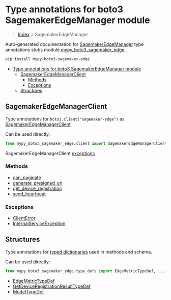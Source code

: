 # Type annotations for boto3 SagemakerEdgeManager module

> [Index](../README.md) > SagemakerEdgeManager

Auto-generated documentation for [SagemakerEdgeManager](https://boto3.amazonaws.com/v1/documentation/api/latest/reference/services/sagemaker-edge.html#SagemakerEdgeManager)
type annotations stubs module [mypy_boto3_sagemaker_edge](https://pypi.org/project/mypy-boto3-sagemaker-edge/).

```bash
pip install mypy-boto3-sagemaker-edge
```

- [Type annotations for boto3 SagemakerEdgeManager module](#type-annotations-for-boto3-sagemakeredgemanager-module)
  - [SagemakerEdgeManagerClient](#sagemakeredgemanagerclient)
    - [Methods](#methods)
    - [Exceptions](#exceptions)
  - [Structures](#structures)

## SagemakerEdgeManagerClient

Type annotations for  `boto3.client("sagemaker-edge")` as [SagemakerEdgeManagerClient](./client.md)

Can be used directly:

```python
from mypy_boto3_sagemaker_edge.client import SagemakerEdgeManagerClient
```


SagemakerEdgeManagerClient [exceptions](./client.md#exceptions)



### Methods
- [can_paginate](./client.md#can-paginate)
- [generate_presigned_url](./client.md#generate-presigned-url)
- [get_device_registration](./client.md#get-device-registration)
- [send_heartbeat](./client.md#send-heartbeat)




### Exceptions
- [ClientError](./client.md#clienterror)
- [InternalServiceException](./client.md#internalserviceexception)












## Structures


Type annotations for [typed dictionaries](./type_defs.md) used in methods and schema.

Can be used directly:

```python
from mypy_boto3_sagemaker_edge.type_defs import EdgeMetricTypeDef, ...
```

- [EdgeMetricTypeDef](./type_defs.md#edgemetrictypedef)
- [GetDeviceRegistrationResultTypeDef](./type_defs.md#getdeviceregistrationresulttypedef)
- [ModelTypeDef](./type_defs.md#modeltypedef)
